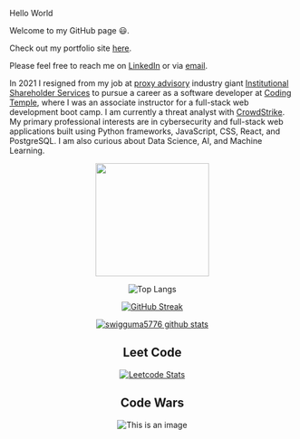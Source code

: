 Hello World

Welcome to my GitHub page 😃</a>.

Check out my portfolio site <a href="hhttps://www.alexswiggum.com/">here</a>.

Please feel free to reach me on <a href="https://www.linkedin.com/in/alex-swiggum-profile/">LinkedIn</a> or via <a href="mailto:alexrswiggum@gmail.com?">email</a>.

In 2021 I resigned from my job at <a href="https://en.wikipedia.org/wiki/Proxy_firm">proxy advisory</a> industry giant <a href='https://www.issgovernance.com/'>Institutional Shareholder Services</a> to pursue a career as a software developer at <a href='https://codingtemple.com/'>Coding Temple</a>, where I was an associate instructor for a full-stack web development boot camp. I am currently a threat analyst with <a href='https://www.crowdstrike.com/'>CrowdStrike</a>. My primary professional interests are in cybersecurity and full-stack web applications built using Python frameworks, JavaScript, CSS, React, and PostgreSQL. I am also curious about Data Science, AI, and Machine Learning.

<div id="header" align="center">
    <img src="https://media3.giphy.com/media/KZ4vcCsB00OfUICNve/giphy.gif?cid=790b761150eed1331b617d44d1508591d68f5c32f82e932e&rid=giphy.gif&ct=s" height="200">

![Top Langs](https://github-readme-stats.vercel.app/api/top-langs/?username=swigguma5776&hide=Jupyter+Notebook,HTML,CSS&theme=tokyonight)

[![GitHub Streak](https://github-readme-streak-stats.herokuapp.com/?user=swigguma5776)](https://git.io/streak-stats)

[![swigguma5776 github stats](https://github-readme-stats.vercel.app/api?username=swigguma5776)](https://github.com/swigguma5776/github-readme-stats)


## Leet Code

[![Leetcode Stats](https://leetcard.jacoblin.cool/aswiggum?theme=dark)](https://leetcode.com/aswiggum)
    
## Code Wars

![This is an image](https://www.codewars.com/users/bordedelcielo/badges/large)
        </div>